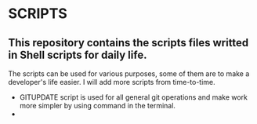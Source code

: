 # SCRIPTS

## This repository contains the scripts files writted in Shell scripts for daily life.

The scripts can be used for various purposes, some of them are to make a developer's life easier. I will add more scripts from time-to-time.

* GITUPDATE script is used for all general git operations and make work more simpler by using command in the terminal.
* 
